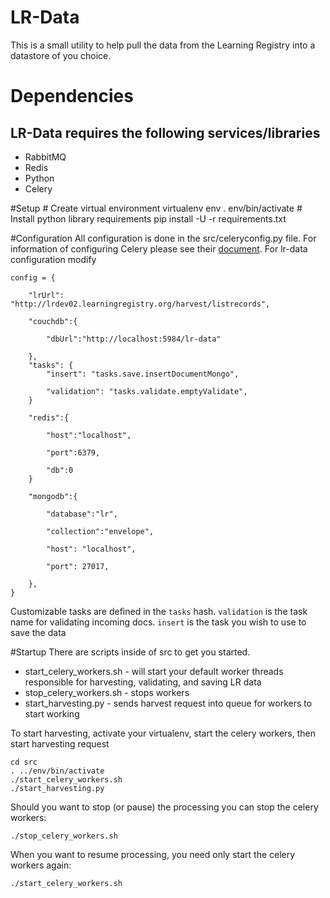 # LR-Data
This is a small utility to help pull the data from the Learning Registry into a datastore of you choice.

# Dependencies
## LR-Data requires the following services/libraries
 * RabbitMQ
 * Redis
 * Python
 * Celery

#Setup
	# Create virtual environment
	virtualenv env
	. env/bin/activate
	# Install python library requirements
	pip install -U -r requirements.txt

#Configuration
All configuration is done in the src/celeryconfig.py file.  For information of configuring Celery please see their [document](http://celery.readthedocs.org/en/latest/index.html).  For lr-data configuration modify

    config = {

		"lrUrl": "http://lrdev02.learningregistry.org/harvest/listrecords",

		"couchdb":{

			"dbUrl":"http://localhost:5984/lr-data"

		},
		"tasks": {
			"insert": "tasks.save.insertDocumentMongo",

			"validation": "tasks.validate.emptyValidate",
		}

		"redis":{

			"host":"localhost",

			"port":6379,

			"db":0
		}

		"mongodb":{

			"database":"lr",

			"collection":"envelope",

			"host": "localhost",

			"port": 27017,

		},
    }

Customizable tasks are defined in the `tasks` hash.  `validation` is the task name for validating incoming docs.  `insert` is the task you wish to use to save the data

#Startup
There are scripts inside of src to get you started.

*  start\_celery\_workers.sh - will start your default worker threads responsible for harvesting, validating, and saving LR data
*  stop\_celery\_workers.sh - stops workers
*  start\_harvesting.py - sends harvest request into queue for workers to start working

To start harvesting, activate your virtualenv, start the celery workers, then start harvesting request

	cd src
	. ../env/bin/activate
    ./start_celery_workers.sh
    ./start_harvesting.py

Should you want to stop (or pause) the processing you can stop the celery workers:

	./stop_celery_workers.sh

When you want to resume processing, you need only start the celery workers again:

	./start_celery_workers.sh

